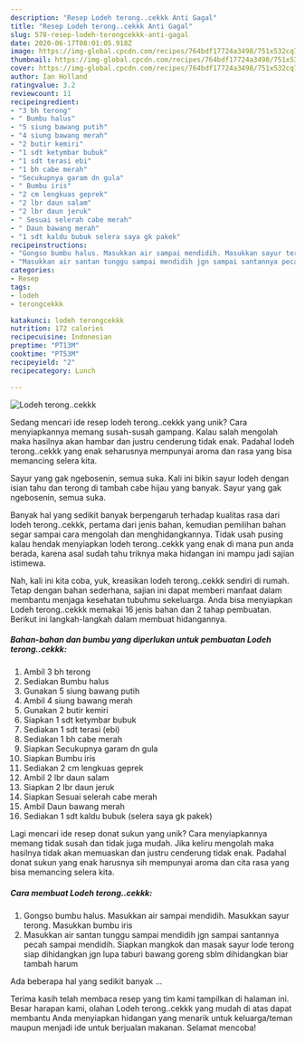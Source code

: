 ```yaml
---
description: "Resep Lodeh terong..cekkk Anti Gagal"
title: "Resep Lodeh terong..cekkk Anti Gagal"
slug: 578-resep-lodeh-terongcekkk-anti-gagal
date: 2020-06-17T08:01:05.918Z
image: https://img-global.cpcdn.com/recipes/764bdf17724a3498/751x532cq70/lodeh-terongcekkk-foto-resep-utama.jpg
thumbnail: https://img-global.cpcdn.com/recipes/764bdf17724a3498/751x532cq70/lodeh-terongcekkk-foto-resep-utama.jpg
cover: https://img-global.cpcdn.com/recipes/764bdf17724a3498/751x532cq70/lodeh-terongcekkk-foto-resep-utama.jpg
author: Ian Holland
ratingvalue: 3.2
reviewcount: 11
recipeingredient:
- "3 bh terong"
- " Bumbu halus"
- "5 siung bawang putih"
- "4 siung bawang merah"
- "2 butir kemiri"
- "1 sdt ketymbar bubuk"
- "1 sdt terasi ebi"
- "1 bh cabe merah"
- "Secukupnya garam dn gula"
- " Bumbu iris"
- "2 cm lengkuas geprek"
- "2 lbr daun salam"
- "2 lbr daun jeruk"
- " Sesuai selerah cabe merah"
- " Daun bawang merah"
- "1 sdt kaldu bubuk selera saya gk pakek"
recipeinstructions:
- "Gongso bumbu halus. Masukkan air sampai mendidih. Masukkan sayur terong. Masukkan bumbu iris"
- "Masukkan air santan tunggu sampai mendidih jgn sampai santannya pecah sampai mendidih. Siapkan mangkok dan masak sayur lode terong siap dihidangkan jgn lupa taburi bawang goreng sblm dihidangkan biar tambah harum"
categories:
- Resep
tags:
- lodeh
- terongcekkk

katakunci: lodeh terongcekkk 
nutrition: 172 calories
recipecuisine: Indonesian
preptime: "PT13M"
cooktime: "PT53M"
recipeyield: "2"
recipecategory: Lunch

---
```



![Lodeh terong..cekkk](https://img-global.cpcdn.com/recipes/764bdf17724a3498/751x532cq70/lodeh-terongcekkk-foto-resep-utama.jpg)

Sedang mencari ide resep lodeh terong..cekkk yang unik? Cara menyiapkannya memang susah-susah gampang. Kalau salah mengolah maka hasilnya akan hambar dan justru cenderung tidak enak. Padahal lodeh terong..cekkk yang enak seharusnya mempunyai aroma dan rasa yang bisa memancing selera kita.

Sayur yang gak ngebosenin, semua suka. Kali ini bikin sayur lodeh dengan isian tahu dan terong di tambah cabe hijau yang banyak. Sayur yang gak ngebosenin, semua suka.

Banyak hal yang sedikit banyak berpengaruh terhadap kualitas rasa dari lodeh terong..cekkk, pertama dari jenis bahan, kemudian pemilihan bahan segar sampai cara mengolah dan menghidangkannya. Tidak usah pusing kalau hendak menyiapkan lodeh terong..cekkk yang enak di mana pun anda berada, karena asal sudah tahu triknya maka hidangan ini mampu jadi sajian istimewa.


Nah, kali ini kita coba, yuk, kreasikan lodeh terong..cekkk sendiri di rumah. Tetap dengan bahan sederhana, sajian ini dapat memberi manfaat dalam membantu menjaga kesehatan tubuhmu sekeluarga. Anda bisa menyiapkan Lodeh terong..cekkk memakai 16 jenis bahan dan 2 tahap pembuatan. Berikut ini langkah-langkah dalam membuat hidangannya.

<!--inarticleads1-->

##### Bahan-bahan dan bumbu yang diperlukan untuk pembuatan Lodeh terong..cekkk:

1. Ambil 3 bh terong
1. Sediakan  Bumbu halus
1. Gunakan 5 siung bawang putih
1. Ambil 4 siung bawang merah
1. Gunakan 2 butir kemiri
1. Siapkan 1 sdt ketymbar bubuk
1. Sediakan 1 sdt terasi (ebi)
1. Sediakan 1 bh cabe merah
1. Siapkan Secukupnya garam dn gula
1. Siapkan  Bumbu iris
1. Sediakan 2 cm lengkuas geprek
1. Ambil 2 lbr daun salam
1. Siapkan 2 lbr daun jeruk
1. Siapkan  Sesuai selerah cabe merah
1. Ambil  Daun bawang merah
1. Sediakan 1 sdt kaldu bubuk (selera saya gk pakek)


Lagi mencari ide resep donat sukun yang unik? Cara menyiapkannya memang tidak susah dan tidak juga mudah. Jika keliru mengolah maka hasilnya tidak akan memuaskan dan justru cenderung tidak enak. Padahal donat sukun yang enak harusnya sih mempunyai aroma dan cita rasa yang bisa memancing selera kita. 

<!--inarticleads2-->

##### Cara membuat Lodeh terong..cekkk:

1. Gongso bumbu halus. Masukkan air sampai mendidih. Masukkan sayur terong. Masukkan bumbu iris
1. Masukkan air santan tunggu sampai mendidih jgn sampai santannya pecah sampai mendidih. Siapkan mangkok dan masak sayur lode terong siap dihidangkan jgn lupa taburi bawang goreng sblm dihidangkan biar tambah harum


Ada beberapa hal yang sedikit banyak … 

Terima kasih telah membaca resep yang tim kami tampilkan di halaman ini. Besar harapan kami, olahan Lodeh terong..cekkk yang mudah di atas dapat membantu Anda menyiapkan hidangan yang menarik untuk keluarga/teman maupun menjadi ide untuk berjualan makanan. Selamat mencoba!
